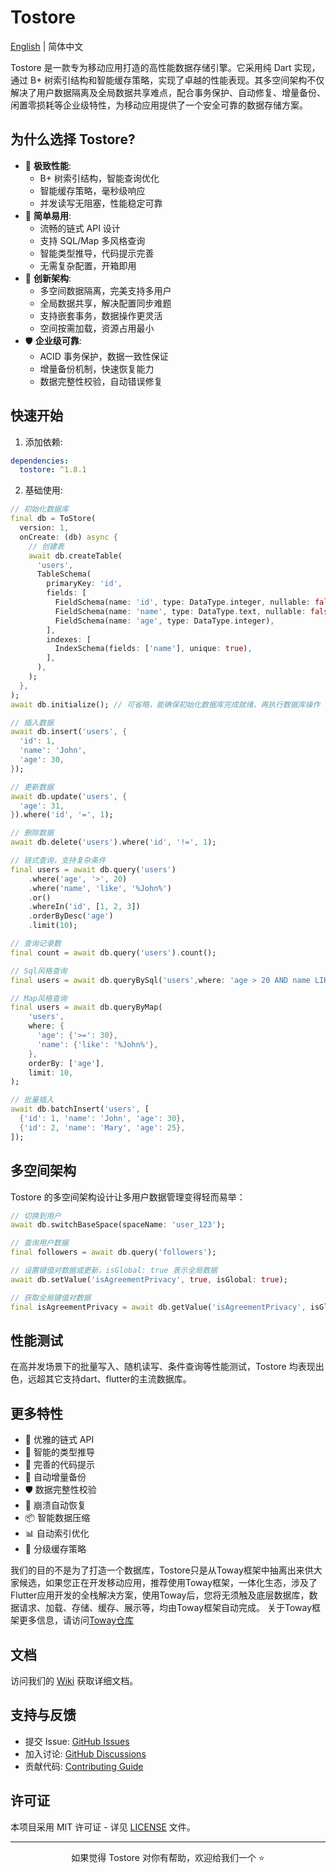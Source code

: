 
# Tostore

[English](README.md) | 简体中文

Tostore 是一款专为移动应用打造的高性能数据存储引擎。它采用纯 Dart 实现，通过 B+ 树索引结构和智能缓存策略，实现了卓越的性能表现。其多空间架构不仅解决了用户数据隔离及全局数据共享难点，配合事务保护、自动修复、增量备份、闲置零损耗等企业级特性，为移动应用提供了一个安全可靠的数据存储方案。

## 为什么选择 Tostore?

- 🚀 **极致性能**: 
  - B+ 树索引结构，智能查询优化
  - 智能缓存策略，毫秒级响应
  - 并发读写无阻塞，性能稳定可靠
- 🎯 **简单易用**: 
  - 流畅的链式 API 设计
  - 支持 SQL/Map 多风格查询
  - 智能类型推导，代码提示完善
  - 无需复杂配置，开箱即用
- 🔄 **创新架构**: 
  - 多空间数据隔离，完美支持多用户
  - 全局数据共享，解决配置同步难题
  - 支持嵌套事务，数据操作更灵活
  - 空间按需加载，资源占用最小
- 🛡️ **企业级可靠**: 
  - ACID 事务保护，数据一致性保证
  - 增量备份机制，快速恢复能力
  - 数据完整性校验，自动错误修复

## 快速开始

1. 添加依赖:

```yaml
dependencies:
  tostore: ^1.8.1
```

2. 基础使用:

```dart
// 初始化数据库
final db = ToStore(
  version: 1,
  onCreate: (db) async {
    // 创建表
    await db.createTable(
      'users',
      TableSchema(
        primaryKey: 'id',
        fields: [
          FieldSchema(name: 'id', type: DataType.integer, nullable: false),
          FieldSchema(name: 'name', type: DataType.text, nullable: false),
          FieldSchema(name: 'age', type: DataType.integer),
        ],
        indexes: [
          IndexSchema(fields: ['name'], unique: true),
        ],
      ),
    );
  },
);
await db.initialize(); // 可省略，能确保初始化数据库完成就绪，再执行数据库操作

// 插入数据
await db.insert('users', {
  'id': 1,
  'name': 'John',
  'age': 30,
});

// 更新数据
await db.update('users', {
  'age': 31,
}).where('id', '=', 1);

// 删除数据
await db.delete('users').where('id', '!=', 1);

// 链式查询，支持复杂条件
final users = await db.query('users')
    .where('age', '>', 20)
    .where('name', 'like', '%John%')
    .or()
    .whereIn('id', [1, 2, 3])
    .orderByDesc('age')
    .limit(10);

// 查询记录数
final count = await db.query('users').count();

// Sql风格查询
final users = await db.queryBySql('users',where: 'age > 20 AND name LIKE "%John%" OR id IN (1, 2, 3)', limit: 10);

// Map风格查询
final users = await db.queryByMap(
    'users',
    where: {
      'age': {'>=': 30},
      'name': {'like': '%John%'},
    },
    orderBy: ['age'],
    limit: 10,
);

// 批量插入
await db.batchInsert('users', [
  {'id': 1, 'name': 'John', 'age': 30},
  {'id': 2, 'name': 'Mary', 'age': 25},
]);
```

## 多空间架构

Tostore 的多空间架构设计让多用户数据管理变得轻而易举：

```dart
// 切换到用户
await db.switchBaseSpace(spaceName: 'user_123');

// 查询用户数据
final followers = await db.query('followers');

// 设置键值对数据或更新，isGlobal: true 表示全局数据
await db.setValue('isAgreementPrivacy', true, isGlobal: true);

// 获取全局键值对数据
final isAgreementPrivacy = await db.getValue('isAgreementPrivacy', isGlobal: true);
```

## 性能测试

在高并发场景下的批量写入、随机读写、条件查询等性能测试，Tostore 均表现出色，远超其它支持dart、flutter的主流数据库。

## 更多特性

- 💫 优雅的链式 API
- 🎯 智能的类型推导
- 📝 完善的代码提示
- 🔐 自动增量备份
- 🛡️ 数据完整性校验
- 🔄 崩溃自动恢复
- 📦 智能数据压缩
- 📊 自动索引优化
- 💾 分级缓存策略


我们的目的不是为了打造一个数据库，Tostore只是从Toway框架中抽离出来供大家候选，如果您正在开发移动应用，推荐使用Toway框架，一体化生态，涉及了Flutter应用开发的全栈解决方案，使用Toway后，您将无须触及底层数据库，数据请求、加载、存储、缓存、展示等，均由Toway框架自动完成。
关于Toway框架更多信息，请访问[Toway仓库](https://github.com/tocreator/toway)

## 文档

访问我们的 [Wiki](https://github.com/tocreator/tostore) 获取详细文档。

## 支持与反馈

- 提交 Issue: [GitHub Issues](https://github.com/tocreator/tostore/issues)
- 加入讨论: [GitHub Discussions](https://github.com/tocreator/tostore/discussions)
- 贡献代码: [Contributing Guide](CONTRIBUTING.md)

## 许可证

本项目采用 MIT 许可证 - 详见 [LICENSE](LICENSE) 文件。

---

<p align="center">如果觉得 Tostore 对你有帮助，欢迎给我们一个 ⭐️</p>
